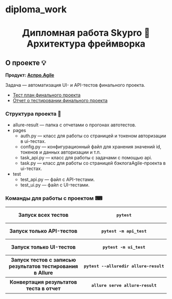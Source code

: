 # diploma_work
<!-- Опишите задачу и структуру проекта. 
Укажите, как запускать тесты. 
Так же добавьте в него ссылку на финальный проект. -->
<h1 align="center">Дипломная работа Skypro &#129302; Архитектура фреймворка</h1>
<h2>О проекте &#128161;</h2>
<b>Продукт: <a href="https://asproagile.ru/">Аспро.Agile</a></b>
<p>Задача — автоматизация UI- и API-тестов финального проекта.</p>
<ul>
    <li>
        <a href="https://shaimshaim.atlassian.net/wiki/spaces/~712020eb918776501d4b91845eb4f4528b68d7/pages/23560193/-+.+.+.Agile.">Тест план финального проекта</a>
    </li>
    <li>
        <a href="https://shaimshaim.atlassian.net/wiki/spaces/~712020eb918776501d4b91845eb4f4528b68d7/pages/29196289/.+.+.Agile">Отчет о тестировании финального проекта</a>
    </li>
</ul>
<h3>Структура проекта &#128196;</h3>
<ul>
    <li>
        allure-result — папка с отчетами о прогонах автотестов.
    </li>
    <li>
        pages
        <ul>
            <li>
                auth.py — класс для работы со страницей и токеном авторизации в ui-тестах.
                </li>
                <li>
                config.py — конфигурационный файл для хранения значений id, токенов и данных авторизации и т.п.
                </li>
                <li>
                task_api.py — класс для работы с задачами с помощью api.
                </li>
                <li>
                task.py — класс для работы со страницей бэклогаAgile-проекта в ui-тестах.
            </li>
        </ul>
    </li>
    <li>
        test
        <ul>
                <li>
                test_api.py — файл с API-тестами.
                </li>
                <li>
                test_ui.py — файл с UI-тестами.
                </li>
        </ul>
    </li>
</ul>

<h3>Команды для работы с проектом &#9000;</h3>
<table>
    <tr>
        <th>Запуск всех тестов</th>
        <th><pre>pytest</pre></th>
    </tr>
    <tr>
        <th>Запуск только API-тестов</th>
        <th><pre>pytest -m api_test</pre></th>
    </tr>
    <tr>
        <th>Запуск только UI-тестов</th>
        <th><pre>pytest -m ui_test</pre></th>
    </tr>
    <tr>
        <th>Запуск тестов с записью результатов тестирования в Allure</th>
        <th><pre>pytest --alluredir allure-result</pre></th>
    </tr>
    <tr>
        <th>Конвертация результатов теста в отчет</th>
        <th><pre>allure serve allure-result</pre></th>
    </tr>
</table>
